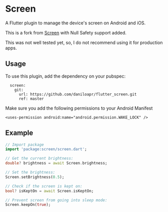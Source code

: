 # Screen

A Flutter plugin to manage the device's screen on Android and iOS.

This is a fork from [Screen](https://github.com/clovisnicolas/flutter_screen) with Null Safety support added.

This was not well tested yet, so, I do not recommend using it for production apps.

## Usage

To use this plugin, add the dependency on your pubspec:

```
  screen:
    git:
      url: https://github.com/daniloapr/flutter_screen.git
      ref: master
```

Make sure you add the following permissions to your Android Manifest

```
<uses-permission android:name="android.permission.WAKE_LOCK" />
```

## Example

```dart
// Import package
import 'package:screen/screen.dart';

// Get the current brightness:
double? brightness = await Screen.brightness;

// Set the brightness:
Screen.setBrightness(0.5);

// Check if the screen is kept on:
bool? isKeptOn = await Screen.isKeptOn;

// Prevent screen from going into sleep mode:
Screen.keepOn(true);
```
